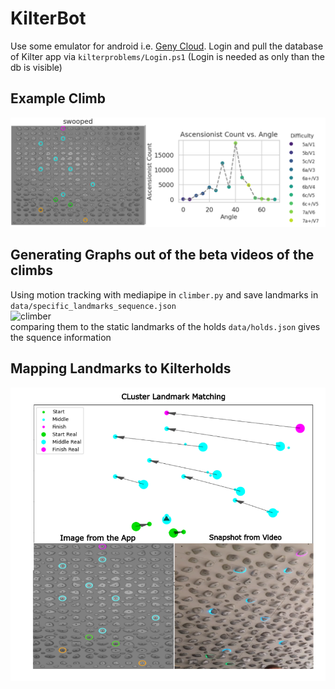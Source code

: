 # KilterBot

Use some emulator for android i.e. [Geny Cloud](https://cloud.geny.io/).
Login and pull the database of Kilter app via `kilterproblems/Login.ps1` (Login is needed as only than the db is visible) <br>

## Example Climb 
![kilterimage](data/pngs/example_output.png)

## Generating Graphs out of the beta videos of the climbs 
Using motion tracking with mediapipe in `climber.py` and save landmarks in `data/specific_landmarks_sequence.json` <br>
![climber](climber.gif) <br>
comparing them to the static landmarks of the holds `data/holds.json` gives the squence information

## Mapping Landmarks to Kilterholds 
![climber](data/pngs/hold_matching.png)